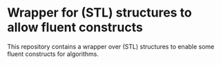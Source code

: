 # Wrapper for (STL) structures to allow fluent constructs

This repository contains a wrapper over (STL) structures to enable some fluent constructs for
algorithms.
